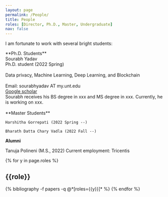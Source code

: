 ```yaml
---
layout: page
permalink: /People/
title: People
roles: [Director, Ph.D., Master, Undergraduate]
nav: false
---
```


I am fortunate to work with several bright students:


<div class="Ph.D.">
**Ph.D. Students**
    <div class="row justify-content-md-center">
        <div class="col-sm-3">
            <img class="img-fluid rounded z-depth-1" src="{{ '/assets/img/Sourabh.png' | relative_url }}" alt="" title="xxxxxxx"/>
        </div>
        <div class="col-sm-4">
            Sourabh Yadav <br>
            Ph.D. student (2022 Spring) <br><br>
            Data privacy, Machine Learning, Deep Learning, and Blockchain <br><br>
            Email: sourabhyadav AT my.unt.edu <br>
            <a href="https://scholar.google.com/citations?user=Luc18E4AAAAJ&hl=en">Google scholar</a>
        </div>
        <div class="col-sm-4">
            Sourabh receives his BS degree in xxx and MS degree in xxx. Currently, he is working on xxx. 
        </div>
    </div>
</div>    

<br clear="left"/>


<div class="Master">
**Master Students**

    Harshitha Gorrepati (2022 Spring --) 

    Bharath Datta Chary Vadla (2022 Fall --)
</div>  

**Alumni**

Tanuja Polineni (M.S., 2022) Current employment: Tricentis

<div class="people">

{% for y in page.roles %}
  <h2 class="roles">{{role}}</h2>
  {% bibliography -f papers -q @*[roles={{y}}]* %}
{% endfor %}

</div>

